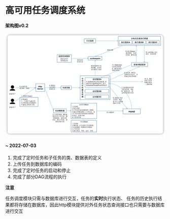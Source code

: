 # 高可用任务调度系统

**架构图v0.2**

![架构图](ArchitectureDiagram.png)

#### ~ 2022-07-03

1. 完成了定时任务和子任务的类、数据表的定义
2. 上传任务到数据库的编码
3. 完成了定时任务的启动和停止
4. 完成了部分DAG流程的执行


**注意**

任务调度模块只需与数据库进行交互，任务的**实时**执行状态、
任务的历史执行结果都将存储在数据库，因此http模块提供对外任务状态查询接口也只需要与数据库进行交互
